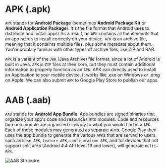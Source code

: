 # APK (.apk)

`APK` stands for **Android Package** (sometimes **Android Package Kit** or **Android Application Package**). It's the file format that Android uses to distribute and install apps/ As a result, an `APK` contains all the elements that an app needs to install correctly on your device. `APK` is an archive file, meaning that it containts multiple files, plus some metadata about them. You're problaly familiar with other types of archive files, like ZIP and RAR.

`APK` is a variant of the `JAR` (Java Archive) file format, since a lot of Android is built in Java. `APK` is `ZIP` files at their core, but they must contain additional information to properly function as an `APK`. APK can directly used to install an Application to your mobile device.  It works like .exe on Windows or .dmg on Apple. We can also submit `APK` to Google Play Store to publish our apps.

# AAB (.aab)

`AAB` stands for **Android App Bundle**. App bundles are signed binaries that organize yout app's code and resources into modules. Code and resources for each module are organized similarly to what you would find in a `APK`. Each of these modules may generated as separate `APK`s. Google Play then uses the app bundle to generate the various `APK`s that are served to users, such as `base APK`, `feature APK`, `configuration APK`, and for devices that not support split `APK`s (Android 4.4 API level 19 and lower), will generate `multi-APK`.

![AAB Strucutre](https://developer.android.com/static/images/app-bundle/aab_format-2x.png)

